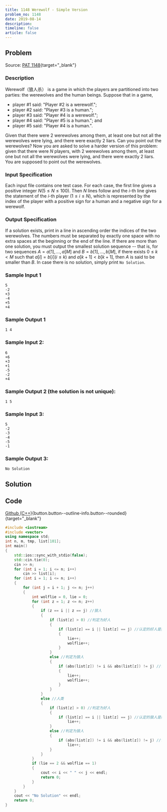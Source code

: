 ```yaml
---
title: 1148 Werewolf - Simple Version
problem_no: 1148
date: 2019-08-14
description: 
timeline: false
article: false
---
```


<!--more-->

## Problem

Source: [PAT 1148](https://pintia.cn/problem-sets/994805342720868352/exam/problems/1038429808099098624){target="_blank"}

### Description

Werewolf（狼人杀） is a game in which the players are partitioned into two parties: the werewolves and the human beings. Suppose that in a game,

- player #1 said: "Player #2 is a werewolf.";
- player #2 said: "Player #3 is a human.";
- player #3 said: "Player #4 is a werewolf.";
- player #4 said: "Player #5 is a human."; and
- player #5 said: "Player #4 is a human.".

Given that there were 2 werewolves among them, at least one but not all the werewolves were lying, and there were exactly 2 liars. Can you point out the werewolves?
Now you are asked to solve a harder version of this problem: given that there were $N$ players, with 2 werewolves among them, at least one but not all the werewolves were lying, and there were exactly 2 liars. You are supposed to point out the werewolves.

### Input Specification

Each input file contains one test case. For each case, the first line gives a positive integer $N(5≤N≤100)$. Then $N$ lines follow and the $i$-th line gives the statement of the $i$-th player $(1≤i≤N)$, which is represented by the index of the player with a positive sign for a human and a negative sign for a werewolf.

### Output Specification

If a solution exists, print in a line in ascending order the indices of the two werewolves. The numbers must be separated by exactly one space with no extra spaces at the beginning or the end of the line. If there are more than one solution, you must output the smallest solution sequence -- that is, for two sequences $A=a[1],...,a[M]$ and $B=b[1],...,b[M]$, if there exists $0≤k<M$ such that $a[i]=b[i] (i≤k)$ and $a[k+1]<b[k+1]$, then $A$ is said to be smaller than $B$. In case there is no solution, simply print `No Solution`.

### Sample Input 1

```text
5
-2
+3
-4
+5
+4
```

### Sample Output 1

```text
1 4
```

### Sample Input 2:

```
6
+6
+3
+1
-5
-2
+4
```

### Sample Output 2 (the solution is not unique):

`1 5`

### Sample Input 3:

```
5
-2
-3
-4
-5
-1
```

### Sample Output 3:

`No Solution`

## Solution

## Code

[Github (C++)](https://github.com/Alomerry/algorithm/blob/master/pat/a/){button.button--outline-info.button--rounded}{target="_blank"}


```cpp
#include <iostream>
#include <vector>
using namespace std;
int n, m, tmp, list[101];
int main()
{
    std::ios::sync_with_stdio(false);
    std::cin.tie(0);
    cin >> n;
    for (int i = 1; i <= n; i++)
        cin >> list[i];
    for (int i = 1; i <= n; i++)
    {
        for (int j = i + 1; j <= n; j++)
        {
            int wolflie = 0, lie = 0;
            for (int z = 1; z <= n; z++)
            {
                if (z == i || z == j) //狼人
                {
                    if (list[z] > 0) //判定为好人
                    {
                        if (list[z] == i || list[z] == j) //认定的好人是狼人
                        {
                            lie++;
                            wolflie++;
                        }
                    }
                    else //判定为狼人
                    {
                        if (abs(list[z]) != i && abs(list[z]) != j) //认定的狼人是好人
                        {
                            lie++;
                            wolflie++;
                        }
                    }
                }
                else //人类
                {
                    if (list[z] > 0) //判定为好人
                    {
                        if (list[z] == i || list[z] == j) //认定的狼人是好人
                            lie++;
                    }
                    else //判定为狼人
                    {
                        if (abs(list[z]) != i && abs(list[z]) != j) //认定的好人是狼人
                            lie++;
                    }
                }
            }
            if (lie == 2 && wolflie == 1)
            {
                cout << i << " " << j << endl;
                return 0;
            }
        }
    }
    cout << "No Solution" << endl;
    return 0;
}
```
